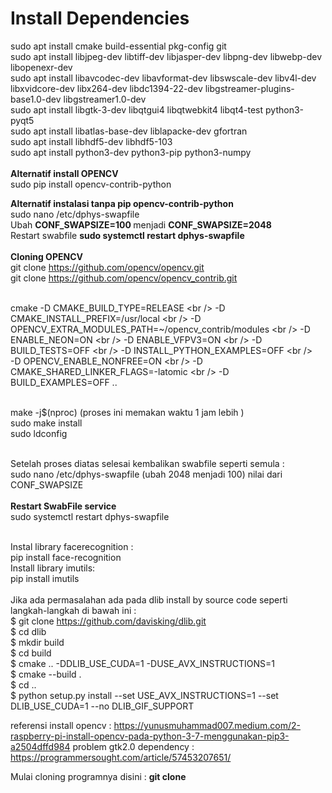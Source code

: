 # Install Dependencies
sudo apt install cmake build-essential pkg-config git <br />
sudo apt install libjpeg-dev libtiff-dev libjasper-dev libpng-dev libwebp-dev libopenexr-dev <br />
sudo apt install libavcodec-dev libavformat-dev libswscale-dev libv4l-dev libxvidcore-dev libx264-dev libdc1394-22-dev libgstreamer-plugins-base1.0-dev libgstreamer1.0-dev <br />
sudo apt install libgtk-3-dev libqtgui4 libqtwebkit4 libqt4-test python3-pyqt5 <br />
sudo apt install libatlas-base-dev liblapacke-dev gfortran <br />
sudo apt install libhdf5-dev libhdf5-103 <br />
sudo apt install python3-dev python3-pip python3-numpy <br />
<br />
<b>Alternatif install OPENCV</b><br />
sudo pip install opencv-contrib-python<br />

<b> Alternatif instalasi tanpa pip opencv-contrib-python</b><br />
sudo nano /etc/dphys-swapfile<br />
Ubah <b>CONF_SWAPSIZE=100 </b> menjadi <b>CONF_SWAPSIZE=2048 </b><br />
Restart swabfile <b>sudo systemctl restart dphys-swapfile</b><br />
<br/>
<b>Cloning OPENCV</b><br />
git clone https://github.com/opencv/opencv.git<br />
git clone https://github.com/opencv/opencv_contrib.git<br /><br />

cmake -D CMAKE_BUILD_TYPE=RELEASE \<br />
-D CMAKE_INSTALL_PREFIX=/usr/local \<br />
-D OPENCV_EXTRA_MODULES_PATH=~/opencv_contrib/modules \<br />
-D ENABLE_NEON=ON \<br />
-D ENABLE_VFPV3=ON \<br />
-D BUILD_TESTS=OFF \<br />
-D INSTALL_PYTHON_EXAMPLES=OFF \<br />	
-D OPENCV_ENABLE_NONFREE=ON \<br />
-D CMAKE_SHARED_LINKER_FLAGS=-latomic \<br />
-D BUILD_EXAMPLES=OFF ..<br />

<br />
make -j$(nproc) (proses ini memakan waktu 1 jam lebih )<br />
sudo make install <br />
sudo ldconfig <br />
<br />

Setelah proses diatas selesai kembalikan swabfile seperti semula : <br />
sudo nano /etc/dphys-swapfile (ubah 2048 menjadi 100) nilai dari CONF_SWAPSIZE <br />
<br />
<b> Restart SwabFile service </b> <br />
sudo systemctl restart dphys-swapfile <br />
<br />

Instal library facerecognition :<br />
pip install face-recognition <br />
Install library imutils:<br />
pip install imutils<br />
<br />
Jika ada permasalahan ada pada dlib install by source code seperti langkah-langkah di bawah ini : <br />
$ git clone https://github.com/davisking/dlib.git <br />
$ cd dlib<br />
$ mkdir build<br />
$ cd build <br />
$ cmake .. -DDLIB_USE_CUDA=1 -DUSE_AVX_INSTRUCTIONS=1<br />
$ cmake --build .<br />
$ cd ..<br />
$ python setup.py install --set USE_AVX_INSTRUCTIONS=1 --set DLIB_USE_CUDA=1 --no DLIB_GIF_SUPPORT <Br />

referensi install opencv : https://yunusmuhammad007.medium.com/2-raspberry-pi-install-opencv-pada-python-3-7-menggunakan-pip3-a2504dffd984
problem gtk2.0 dependency : https://programmersought.com/article/57453207651/

Mulai cloning programnya disini : <b> git clone 
